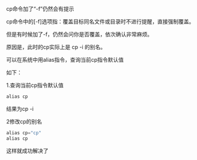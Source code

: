cp命令加了“-f”仍然会有提示

cp命令中的[-f]选项指：覆盖目标同名文件或目录时不进行提醒，直接强制覆盖。



但是有时候加了-f，仍然会问你是否覆盖，依次确认非常麻烦。

原因是，此时的cp实际上是 cp -i 的别名。

可以在系统中用alias指令，查询当前cp指令默认值

如下：

1.查询当前cp指令默认值

```javascript
alias cp
```

结果为cp -i

2修改cp的别名

```javascript
alias cp="cp"
alias cp
```

这样就成功解决了

